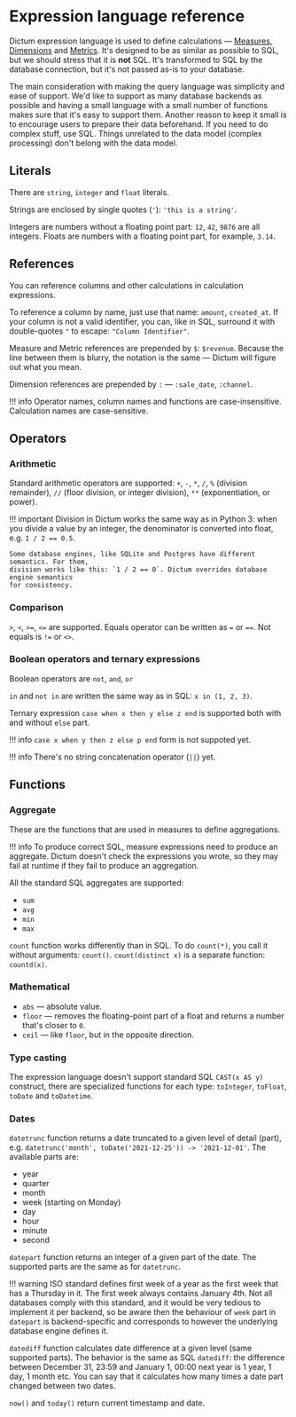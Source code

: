 # Expression language reference

Dictum expression language is used to define calculations —
[Measures](../concepts/model/measure.md),
[Dimensions](../concepts/model/dimension.md) and
[Metrics](../concepts/model//metric.md).
It's designed to be as similar as possible to SQL, but we should stress that it
is __not__ SQL. It's transformed to SQL by the database connection, but it's not passed
as-is to your database.

The main consideration with making the query language was simplicity and ease of support.
We'd like to support as many database backends as possible and having a small language
with a small number of functions makes sure that it's easy to support them. Another
reason to keep it small is to encourage users to prepare their data beforehand. If you
need to do complex stuff, use SQL. Things unrelated to the data model (complex processing)
don't belong with the data model.


## Literals

There are `string`, `integer` and `float` literals.

Strings are enclosed by single quotes (`'`): `'this is a string'`.

Integers are numbers without a floating point part: `12`, `42`, `9876` are all integers.
Floats are numbers with a floating point part, for example, `3.14`.


## References

You can reference columns and other calculations in calculation expressions.

To reference a column by name, just use that name: `amount`, `created_at`. If your column
is not a valid identifier, you can, like in SQL, surround it with double-quotes `"` to
escape: `"Column Identifier"`.

Measure and Metric references are prepended by `$`: `$revenue`. Because the line between
them is blurry, the notation is the same — Dictum will figure out what you mean.

Dimension references are prepended by `:` — `:sale_date`, `:channel`.

!!! info
    Operator names, column names and functions are case-insensitive. Calculation names
    are case-sensitive.

## Operators

### Arithmetic

Standard arithmetic operators are supported: `+`, `-`, `*`, `/`, `%` (division remainder),
`//` (floor division, or integer division), `**` (exponentiation, or power).

!!! important
    Division in Dictum works the same way as in Python 3: when you divide a value by an
    integer, the denominator is converted into float, e.g. `1 / 2 == 0.5`.

    Some database engines, like SQLite and Postgres have different semantics. For them,
    division works like this: `1 / 2 == 0`. Dictum overrides database engine semantics
    for consistency.

### Comparison

`>`, `<`, `>=`, `<=` are supported. Equals operator can be written as `=` or `==`. Not
equals is `!=` or `<>`.

### Boolean operators and ternary expressions

Boolean operators are `not`, `and`, `or`

`in` and `not in` are written the same way as in SQL: `x in (1, 2, 3)`.

Ternary expression `case when x then y else z end` is supported both with and without
`else` part.

!!! info
    `case x when y then z else p end` form is not suppoted yet.

!!! info
    There's no string concatenation operator (`||`) yet.


## Functions

### Aggregate

These are the functions that are used in measures to define aggregations.

!!! info
    To produce correct SQL, measure expressions need to produce an aggregate. Dictum
    doesn't check the expressions you wrote, so they may fail at runtime if they fail to
    produce an aggregation.

All the standard SQL aggregates are supported:

- `sum`
- `avg`
- `min`
- `max`

`count` function works differently than in SQL. To do `count(*)`, you call it without
arguments: `count()`. `count(distinct x)` is a separate function: `countd(x)`.


### Mathematical

- `abs` — absolute value.
- `floor` — removes the floating-point part of a float and returns a number that's
  closer to `0`.
- `ceil` — like `floor`, but in the opposite direction.

### Type casting

The expression language doesn't support standard SQL `CAST(x AS y)` construct, there are
specialized functions for each type: `toInteger`, `toFloat`, `toDate` and `toDatetime`.

### Dates

`datetrunc` function returns a date truncated to a given level of detail (part), e.g.
`datetrunc('month', toDate('2021-12-25')) -> '2021-12-01'`. The available parts are:

- year
- quarter
- month
- week (starting on Monday)
- day
- hour
- minute
- second

`datepart` function returns an integer of a given part of the date. The supported parts
are the same as for `datetrunc`.

!!! warning
    ISO standard defines first week of a year as the first week that has a Thursday in
    it. The first week always contains January 4th. Not all databases comply with this
    standard, and it would be very tedious to implement it per backend, so be aware
    then the behaviour of `week` part in `datepart` is backend-specific and corresponds
    to however the underlying database engine defines it.

`datediff` function calculates date difference at a given level (same supported parts).
The behavior is the same as SQL `datediff`: the difference between December 31, 23:59
and January 1, 00:00 next year is 1 year, 1 day, 1 month etc. You can say that it
calculates how many times a date part changed between two dates.

`now()` and `today()` return current timestamp and date.
